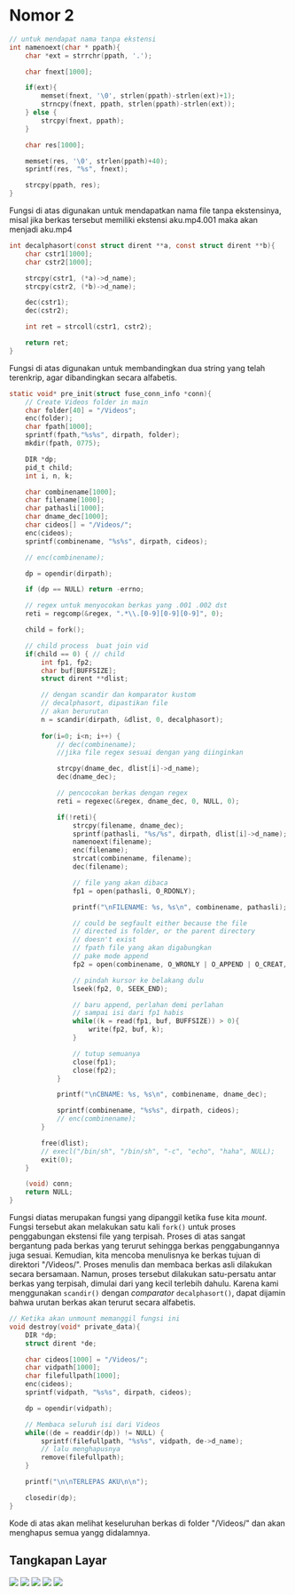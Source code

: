 # Nomor 2 

```c
// untuk mendapat nama tanpa ekstensi
int namenoext(char * ppath){
	char *ext = strrchr(ppath, '.'); 

	char fnext[1000];

	if(ext){
		memset(fnext, '\0', strlen(ppath)-strlen(ext)+1);
		strncpy(fnext, ppath, strlen(ppath)-strlen(ext));
	} else {
		strcpy(fnext, ppath);
	}

	char res[1000];

	memset(res, '\0', strlen(ppath)+40);
	sprintf(res, "%s", fnext);

	strcpy(ppath, res);
}
```

Fungsi di atas digunakan untuk mendapatkan nama file tanpa ekstensinya, misal jika berkas tersebut memiliki ekstensi aku.mp4.001 maka akan menjadi aku.mp4

```c
int decalphasort(const struct dirent **a, const struct dirent **b){
	char cstr1[1000];
	char cstr2[1000];

	strcpy(cstr1, (*a)->d_name);
	strcpy(cstr2, (*b)->d_name);

	dec(cstr1);
	dec(cstr2);

	int ret = strcoll(cstr1, cstr2);

	return ret;
}
```

Fungsi di atas digunakan untuk membandingkan dua string yang telah terenkrip, agar dibandingkan secara alfabetis.

```c
static void* pre_init(struct fuse_conn_info *conn){
	// Create Videos folder in main
	char folder[40] = "/Videos";
	enc(folder);
	char fpath[1000];
	sprintf(fpath,"%s%s", dirpath, folder);
	mkdir(fpath, 0775);

	DIR *dp;
	pid_t child;
	int i, n, k;

	char combinename[1000];
	char filename[1000];
	char pathasli[1000];
	char dname_dec[1000];
	char cideos[] = "/Videos/";
	enc(cideos);
	sprintf(combinename, "%s%s", dirpath, cideos);

	// enc(combinename);

	dp = opendir(dirpath);

	if (dp == NULL) return -errno;

	// regex untuk menyocokan berkas yang .001 .002 dst
	reti = regcomp(&regex, ".*\\.[0-9][0-9][0-9]", 0);

	child = fork();

	// child process  buat join vid
	if(child == 0) { // child
		int fp1, fp2;
		char buf[BUFFSIZE];
		struct dirent **dlist;

		// dengan scandir dan komparator kustom
		// decalphasort, dipastikan file
		// akan berurutan
		n = scandir(dirpath, &dlist, 0, decalphasort);
		
		for(i=0; i<n; i++) {
			// dec(combinename);
			//jika file regex sesuai dengan yang diinginkan

			strcpy(dname_dec, dlist[i]->d_name);
			dec(dname_dec);

			// pencocokan berkas dengan regex
			reti = regexec(&regex, dname_dec, 0, NULL, 0);

			if(!reti){ 
				strcpy(filename, dname_dec);
				sprintf(pathasli, "%s/%s", dirpath, dlist[i]->d_name);
				namenoext(filename);
				enc(filename);
				strcat(combinename, filename);
				dec(filename);

				// file yang akan dibaca
				fp1 = open(pathasli, O_RDONLY);

				printf("\nFILENAME: %s, %s\n", combinename, pathasli);

				// could be segfault either because the file
				// directed is folder, or the parent directory
				// doesn't exist
				// fpath file yang akan digabungkan
				// pake mode append
				fp2 = open(combinename, O_WRONLY | O_APPEND | O_CREAT, 0775);

				// pindah kursor ke belakang dulu
				lseek(fp2, 0, SEEK_END);

				// baru append, perlahan demi perlahan
				// sampai isi dari fp1 habis
				while((k = read(fp1, buf, BUFFSIZE)) > 0){
					write(fp2, buf, k);
				}

				// tutup semuanya
				close(fp1);
				close(fp2);
			}

			printf("\nCBNAME: %s, %s\n", combinename, dname_dec);

			sprintf(combinename, "%s%s", dirpath, cideos);
			// enc(combinename);
		}

		free(dlist);
		// execl("/bin/sh", "/bin/sh", "-c", "echo", "haha", NULL);
		exit(0);
	}

	(void) conn;
	return NULL;
}
```

Fungsi diatas merupakan fungsi yang dipanggil ketika fuse kita *mount*. Fungsi tersebut akan melakukan satu kali `fork()` untuk proses penggabungan ekstensi file yang terpisah. Proses di atas sangat bergantung pada berkas yang terurut sehingga berkas penggabungannya juga sesuai. Kemudian, kita mencoba menulisnya ke berkas tujuan di direktori "/Videos/". Proses menulis dan membaca berkas asli dilakukan secara bersamaan. Namun, proses tersebut dilakukan satu-persatu antar berkas yang terpisah, dimulai dari yang kecil terlebih dahulu. Karena kami menggunakan `scandir()` dengan *comparator* `decalphasort()`, dapat dijamin bahwa urutan berkas akan terurut secara alfabetis.

```c
// Ketika akan unmount memanggil fungsi ini
void destroy(void* private_data){
	DIR *dp;
	struct dirent *de;

	char cideos[1000] = "/Videos/";
	char vidpath[1000];
	char filefullpath[1000];
	enc(cideos);
	sprintf(vidpath, "%s%s", dirpath, cideos);

	dp = opendir(vidpath);

	// Membaca seluruh isi dari Videos
	while((de = readdir(dp)) != NULL) {
		sprintf(filefullpath, "%s%s", vidpath, de->d_name);
		// lalu menghapusnya
		remove(filefullpath);
	}

	printf("\n\nTERLEPAS AKU\n\n");

	closedir(dp);
}
```

Kode di atas akan melihat keseluruhan berkas di folder "/Videos/" dan akan menghapus semua yangg didalamnya.

## Tangkapan Layar

![](.scr1.png)
![](.scr2.png)
![](.scr3.png)
![](.scr4.png)
![](.scr5.png)